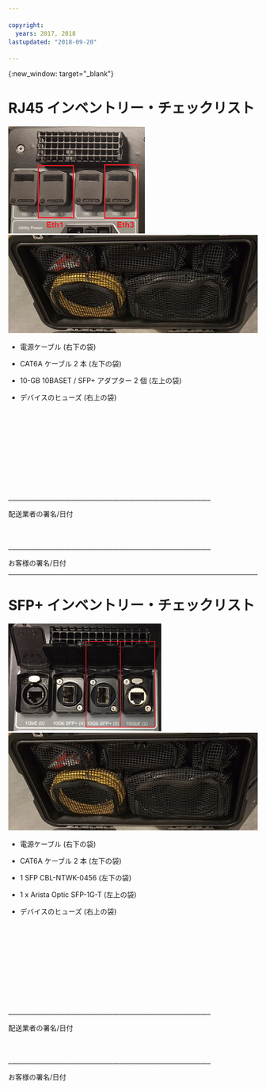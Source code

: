 ```yaml
---

copyright:
  years: 2017, 2018
lastupdated: "2018-09-20"

---
```

{:new_window: target="_blank"}

# RJ45 インベントリー・チェックリスト

![RJ45 ポート](/images/RJ45Ports.png)
![大量データ・マイグレーション・インベントリー](/images/MDMDeviceInventory.png)



-	電源ケーブル (右下の袋)

-	CAT6A ケーブル 2 本 (左下の袋)

-	10-GB 10BASET / SFP+ アダプター 2 個 (左上の袋)

-	デバイスのヒューズ (右上の袋)

   
   
</br> 
</br> 
</br> 
</br> 
</br> 
</br> 
</br> 
</br> 
</hr> 
</br> 
</hr>    
</br> 
________________________________________________________________ 

配送業者の署名/日付


</br> 
</hr>
</br> 
________________________________________________________________ 

お客様の署名/日付




<hr>

# SFP+ インベントリー・チェックリスト

![SFP ポート](/images/SFP+Ports.png)
![大量データ・マイグレーション・インベントリー](/images/MDMDeviceInventory.png)


-	電源ケーブル (右下の袋)

-	CAT6A ケーブル 2 本 (左下の袋)

-	1 SFP CBL-NTWK-0456 (左下の袋)

- 1 x Arista Optic SFP-1G-T (左上の袋)

-	デバイスのヒューズ (右上の袋)

   
   
</br> 
</br> 
</br> 
</br> 
</br> 
</br> 
</br> 
</br> 
</hr> 
</br> 
</hr>    
</br> 
________________________________________________________________ 

配送業者の署名/日付


</br> 
</hr>
</br> 
________________________________________________________________ 

お客様の署名/日付
